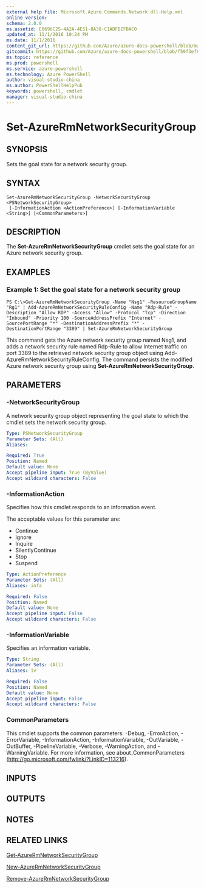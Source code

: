 ```yaml
---
external help file: Microsoft.Azure.Commands.Network.dll-Help.xml
online version: 
schema: 2.0.0
ms.assetid: E0696C25-4A2A-4E51-8A38-C1ADFBEFBAC0
updated_at: 11/1/2016 10:24 PM
ms.date: 11/1/2016
content_git_url: https://github.com/Azure/azure-docs-powershell/blob/master/azureps-cmdlets-docs/ResourceManager/AzureRM.Network/v2.1.0/Set-AzureRmNetworkSecurityGroup.md
gitcommit: https://github.com/Azure/azure-docs-powershell/blob/f59f3ef60bc592383812213e69fd77ba950759ed/azureps-cmdlets-docs/ResourceManager/AzureRM.Network/v2.1.0/Set-AzureRmNetworkSecurityGroup.md
ms.topic: reference
ms.prod: powershell
ms.service: azure-powershell
ms.technology: Azure PowerShell
author: visual-studio-china
ms.author: PowerShellHelpPub
keywords: powershell, cmdlet
manager: visual-studio-china
---
```


# Set-AzureRmNetworkSecurityGroup

## SYNOPSIS
Sets the goal state for a network security group.

## SYNTAX

```
Set-AzureRmNetworkSecurityGroup -NetworkSecurityGroup <PSNetworkSecurityGroup>
 [-InformationAction <ActionPreference>] [-InformationVariable <String>] [<CommonParameters>]
```

## DESCRIPTION
The **Set-AzureRmNetworkSecurityGroup** cmdlet sets the goal state for an Azure network security group.

## EXAMPLES

### Example 1: Set the goal state for a network security group
```
PS C:\>Get-AzureRmNetworkSecurityGroup -Name "Nsg1" -ResourceGroupName "Rg1" | Add-AzureRmNetworkSecurityRuleConfig -Name "Rdp-Rule" -Description "Allow RDP" -Access "Allow" -Protocol "Tcp" -Direction "Inbound" -Priority 100 -SourceAddressPrefix "Internet" -SourcePortRange "*" -DestinationAddressPrefix "*" -DestinationPortRange "3389" | Set-AzureRmNetworkSecurityGroup
```

This command gets the Azure network security group named Nsg1, and adds a network security rule named Rdp-Rule to allow Internet traffic on port 3389 to the retrieved network security group object using Add-AzureRmNetworkSecurityRuleConfig.
The command persists the modified Azure network security group using **Set-AzureRmNetworkSecurityGroup**.

## PARAMETERS

### -NetworkSecurityGroup
A network security group object representing the goal state to which the cmdlet sets the network security group.

```yaml
Type: PSNetworkSecurityGroup
Parameter Sets: (All)
Aliases: 

Required: True
Position: Named
Default value: None
Accept pipeline input: True (ByValue)
Accept wildcard characters: False
```

### -InformationAction
Specifies how this cmdlet responds to an information event.

The acceptable values for this parameter are:

- Continue
- Ignore
- Inquire
- SilentlyContinue
- Stop
- Suspend

```yaml
Type: ActionPreference
Parameter Sets: (All)
Aliases: infa

Required: False
Position: Named
Default value: None
Accept pipeline input: False
Accept wildcard characters: False
```

### -InformationVariable
Specifies an information variable.

```yaml
Type: String
Parameter Sets: (All)
Aliases: iv

Required: False
Position: Named
Default value: None
Accept pipeline input: False
Accept wildcard characters: False
```

### CommonParameters
This cmdlet supports the common parameters: -Debug, -ErrorAction, -ErrorVariable, -InformationAction, -InformationVariable, -OutVariable, -OutBuffer, -PipelineVariable, -Verbose, -WarningAction, and -WarningVariable. For more information, see about_CommonParameters (http://go.microsoft.com/fwlink/?LinkID=113216).

## INPUTS

## OUTPUTS

## NOTES

## RELATED LINKS

[Get-AzureRmNetworkSecurityGroup](xref:ResourceManager/AzureRM.Network/v2.1.0/Get-AzureRmNetworkSecurityGroup.md)

[New-AzureRmNetworkSecurityGroup](xref:ResourceManager/AzureRM.Network/v2.1.0/New-AzureRmNetworkSecurityGroup.md)

[Remove-AzureRmNetworkSecurityGroup](xref:ResourceManager/AzureRM.Network/v2.1.0/Remove-AzureRmNetworkSecurityGroup.md)


